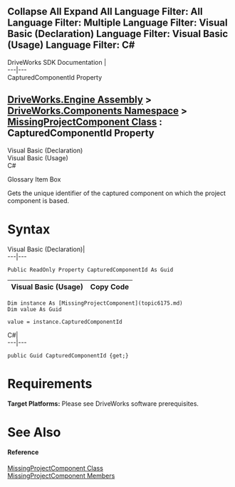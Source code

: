 Collapse All Expand All Language Filter: All  Language Filter: Multiple  Language Filter: Visual Basic (Declaration) Language Filter: Visual Basic (Usage) Language Filter: C#  
---  
DriveWorks SDK Documentation  |   
---|---  
CapturedComponentId Property   
  
[DriveWorks.Engine Assembly](topic2156.md) > [DriveWorks.Components Namespace](topic6089.md) > [MissingProjectComponent Class](topic6175.md) : CapturedComponentId Property  
---  
  
Visual Basic (Declaration)    
Visual Basic (Usage)    
C# 

Glossary Item Box

Gets the unique identifier of the captured component on which the project component is based. 

# Syntax

Visual Basic (Declaration)|   
---|---  
      
    
    Public ReadOnly Property CapturedComponentId As Guid  
  
Visual Basic (Usage)| Copy Code  
---|---  
      
    
    Dim instance As [MissingProjectComponent](topic6175.md)
    Dim value As Guid
     
    value = instance.CapturedComponentId  
  
C#|   
---|---  
      
    
    public Guid CapturedComponentId {get;}  
  
# Requirements

**Target Platforms:** Please see DriveWorks software prerequisites.

# See Also

#### Reference

[MissingProjectComponent Class](topic6175.md)   
[MissingProjectComponent Members](topic6176.md)


